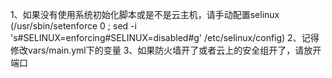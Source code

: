 1、如果没有使用系统初始化脚本或是不是云主机，请手动配置selinux (/usr/sbin/setenforce 0 ; sed -i 's#SELINUX=enforcing#SELINUX=disabled#g' /etc/selinux/config)
2、记得修改vars/main.yml下的变量
3、如果防火墙开了或者云上的安全组开了，请放开端口
